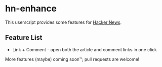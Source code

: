 hn-enhance
==================================

This userscript provides some features for [Hacker News](https://news.ycombinator.com/).

## Feature List
- Link + Comment - open both the article and comment links in one click

More features (maybe) coming soon™; pull requests are welcome!
